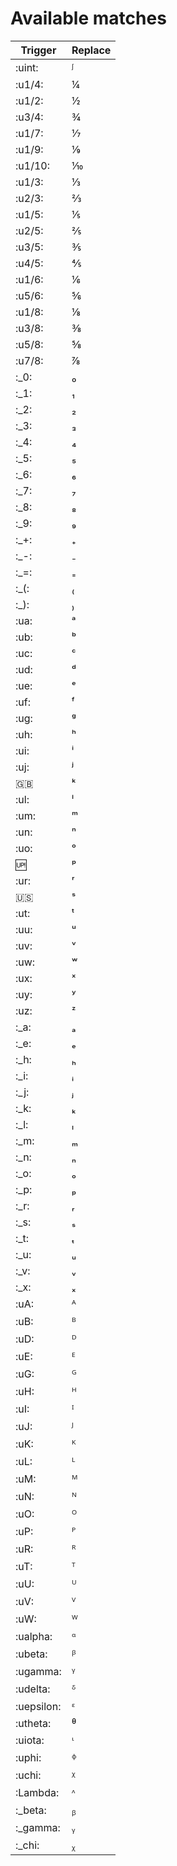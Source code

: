 # Available matches
| Trigger    | Replace   |
|------------|-----------|
| :uint:     | ᶴ         |
| :u1/4:     | ¼         |
| :u1/2:     | ½         |
| :u3/4:     | ¾         |
| :u1/7:     | ⅐         |
| :u1/9:     | ⅑         |
| :u1/10:    | ⅒         |
| :u1/3:     | ⅓         |
| :u2/3:     | ⅔         |
| :u1/5:     | ⅕         |
| :u2/5:     | ⅖         |
| :u3/5:     | ⅗         |
| :u4/5:     | ⅘         |
| :u1/6:     | ⅙         |
| :u5/6:     | ⅚         |
| :u1/8:     | ⅛         |
| :u3/8:     | ⅜         |
| :u5/8:     | ⅝         |
| :u7/8:     | ⅞         |
| :_0:       | ₀         |
| :_1:       | ₁         |
| :_2:       | ₂         |
| :_3:       | ₃         |
| :_4:       | ₄         |
| :_5:       | ₅         |
| :_6:       | ₆         |
| :_7:       | ₇         |
| :_8:       | ₈         |
| :_9:       | ₉         |
| :_+:       | ₊         |
| :_-:       | ₋         |
| :_=:       | ₌         |
| :_(:       | ₍         |
| :_):       | ₎         |
| :ua:       | ᵃ         |
| :ub:       | ᵇ         |
| :uc:       | ᶜ         |
| :ud:       | ᵈ         |
| :ue:       | ᵉ         |
| :uf:       | ᶠ         |
| :ug:       | ᵍ         |
| :uh:       | ʰ         |
| :ui:       | ⁱ         |
| :uj:       | ʲ         |
| :uk:       | ᵏ         |
| :ul:       | ˡ         |
| :um:       | ᵐ         |
| :un:       | ⁿ         |
| :uo:       | ᵒ         |
| :up:       | ᵖ         |
| :ur:       | ʳ         |
| :us:       | ˢ         |
| :ut:       | ᵗ         |
| :uu:       | ᵘ         |
| :uv:       | ᵛ         |
| :uw:       | ʷ         |
| :ux:       | ˣ         |
| :uy:       | ʸ         |
| :uz:       | ᶻ         |
| :_a:       | ₐ         |
| :_e:       | ₑ         |
| :_h:       | ₕ         |
| :_i:       | ᵢ         |
| :_j:       | ⱼ         |
| :_k:       | ₖ         |
| :_l:       | ₗ         |
| :_m:       | ₘ         |
| :_n:       | ₙ         |
| :_o:       | ₒ         |
| :_p:       | ₚ         |
| :_r:       | ᵣ         |
| :_s:       | ₛ         |
| :_t:       | ₜ         |
| :_u:       | ᵤ         |
| :_v:       | ᵥ         |
| :_x:       | ₓ         |
| :uA:       | ᴬ         |
| :uB:       | ᴮ         |
| :uD:       | ᴰ         |
| :uE:       | ᴱ         |
| :uG:       | ᴳ         |
| :uH:       | ᴴ         |
| :uI:       | ᴵ         |
| :uJ:       | ᴶ         |
| :uK:       | ᴷ         |
| :uL:       | ᴸ         |
| :uM:       | ᴹ         |
| :uN:       | ᴺ         |
| :uO:       | ᴼ         |
| :uP:       | ᴾ         |
| :uR:       | ᴿ         |
| :uT:       | ᵀ         |
| :uU:       | ᵁ         |
| :uV:       | ⱽ         |
| :uW:       | ᵂ         |
| :ualpha:   | ᵅ         |
| :ubeta:    | ᵝ         |
| :ugamma:   | ᵞ         |
| :udelta:   | ᵟ         |
| :uepsilon: | ᵋ         |
| :utheta:   | ᶿ         |
| :uiota:    | ᶥ         |
| :uphi:     | ᶲ         |
| :uchi:     | ᵡ         |
| :Lambda:   | ᶺ         |
| :_beta:    | ᵦ         |
| :_gamma:   | ᵧ         |
| :_chi:     | ᵪ         |
